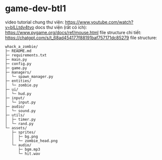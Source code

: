 ﻿# game-dev-btl1
 
video tutorial chung thư viện: https://www.youtube.com/watch?v=blLLtdv4tvo
docs thư viện (rất có ích): https://www.pygame.org/docs/ref/mouse.html
file structure chi tiết: https://chatgpt.com/s/t_68ad454177f88191baf757171dc85279
file structure:
```
whack_a_zombie/
├─ README.md
├─ requirements.txt
├─ main.py
├─ config.py
├─ game.py
├─ managers/
│  └─ spawn_manager.py
├─ entities/
│  └─ zombie.py
├─ ui/
│  └─ hud.py
├─ input/
│  └─ input.py
├─ audio/
│  └─ sound.py
├─ utils/
│  ├─ timer.py
│  └─ rand.py
└─ assets/
   ├─ sprites/
   │  ├─ bg.png
   │  └─ zombie_head.png
   └─ audio/
      ├─ bgm.mp3
      └─ hit.wav

```

